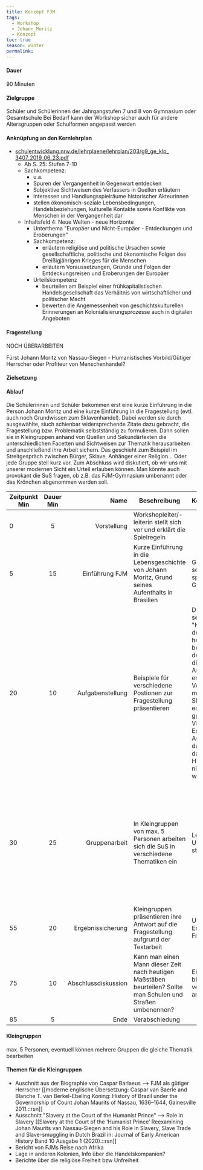```yaml
---
title: Konzept FJM
tags:
  - Workshop
  - Johann_Moritz
  - Konzept
toc: true
season: winter
permalink:
---
```

#### Dauer
90 Minuten 

#### Zielgruppe
Schüler und Schülerinnen der Jahrgangstufen 7 und 8 von Gymnasium oder Gesamtschule
Bei Bedarf kann der Workshop sicher auch für andere Altersgruppen oder Schulformen angepasst werden

#### Anknüpfung an den Kernlehrplan 
- [schulentwicklung.nrw.de/lehrplaene/lehrplan/203/g9\_ge\_klp\_ 3407\_2019\_06\_23.pdf](https://www.schulentwicklung.nrw.de/lehrplaene/lehrplan/203/g9_ge_klp_%203407_2019_06_23.pdf)
	- Ab S. 25: Stufen 7-10 
	- Sachkompetenz:
		- u.a.
		- Spuren der Vergangenheit in Gegenwart entdecken 
		- Subjektive Sichtweisen des Verfassers in Quellen erläutern 
		- Interessen und Handlungsspielräume historischer Akteurinnen 
		- stellen ökonomisch-soziale Lebensbedingungen, Handelsbeziehungen, kulturelle Kontakte sowie Konflikte von Menschen in der Vergangenheit dar
	- Inhaltsfeld 4: Neue Welten - neue Horizonte
		- Unterthema "Europäer und Nicht-Europäer - Entdeckungen und Eroberungen"
		- Sachkompetenz:
			- erläutern religiöse und politische Ursachen sowie gesellschaftliche, politische und ökonomische Folgen des Dreißigjährigen Krieges für die Menschen
			- erläutern Voraussetzungen, Gründe und Folgen der Entdeckungsreisen und Eroberungen der Europäer 
		- Urteilskompetenz
			- beurteilen am Beispiel einer frühkapitalistischen Handelsgesellschaft das Verhältnis von wirtschaftlicher und politischer Macht 
			- bewerten die Angemessenheit von geschichtskulturellen Erinnerungen an Kolonialisierungsprozesse auch in digitalen Angeboten


#### Fragestellung 

NOCH ÜBERARBEITEN 

Fürst Johann Moritz von Nassau-Siegen - Humanistisches Vorbild/Gütiger Herrscher oder Profiteur von Menschenhandel?

#### Zielsetzung
#### Ablauf 

Die Schülerinnen und Schüler bekommen erst eine kurze Einführung in die Person Johann Moritz und eine kurze Einführung in die Fragestellung (evtl. auch noch Grundwissen zum Sklavenhandel). Dabei werden sie durch ausgewählte, siuch schienbar widersprechende Zitate dazu gebracht, die Fragestellung bzw. Problematik selbstständig zu formulieren. Dann sollen sie in Kleingruppen anhand von Quellen und Sekundärtexten die unterschiedlichen Facetten und Sichtweisen zur Thematik herausarbeiten und anschließend ihre Arbeit sichern. Das geschieht zum Beispiel im Streitgespräch zwischen Bürger, Sklave, Anhänger einer Religion... Oder jede Gruppe stell kurz vor. 
Zum Abschluss wird diskutiert, ob wir uns mit unserer modernen Sicht ein Urteil erlauben können. Man könnte auch provokant die SuS fragen, ob z.B. das FJM-Gymnasium umbenannt oder das Krönchen abgenommen werden soll. 


| Zeitpunkt Min | Dauer Min |                Name | Beschreibung                                                                                                   | Kompetenz/Zweck                                                                                                                                                                                                                                                                                                                                               | Ort                        | Medien                                                                                                                                                                                                                         |
| ------------- | :-------: | ------------------: | -------------------------------------------------------------------------------------------------------------- | ------------------------------------------------------------------------------------------------------------------------------------------------------------------------------------------------------------------------------------------------------------------------------------------------------------------------------------------------------------- | -------------------------- | ------------------------------------------------------------------------------------------------------------------------------------------------------------------------------------------------------------------------------ |
| 0             |     5     |         Vorstellung | Workshopleiter/-leiterin stellt sich vor und erklärt die Spielregeln                                           |                                                                                                                                                                                                                                                                                                                                                               | Ideenwerkstatt             | Vortrag                                                                                                                                                                                                                        |
| 5             |    15     |      Einführung FJM | Kurze Einführung in die Lebensgeschichte von Johann Moritz, Grund seines Aufenthalts in Brasilien              | Grundlage schaffen für die spätere Gruppenarbeit                                                                                                                                                                                                                                                                                                              | Ausstellung                | Exponate des Museums, Vortrag                                                                                                                                                                                                  |
| 20            |    10     |    Aufgabenstellung | Beispiele für verschiedene Postionen zur Fragestellung präsentieren                                            | Die SuS sollen selbstständig den "Konflikt" zwischen den Meinungen herausarbeiten und benennen, aus denen sich dann die Aufgabenstellung ergibt. Je nach Vorwissen der SuS muss noch der Sklavenhandel erläutert werden, ggf. über ein Video. WICHTIG: Es muss die Ausgangslage dargestellt werden, dass viele andere Herrscher eben nicht so tolerant waren. | Ideenwerkstatt             | PowerPoint (wenn vorhanden). Im Idealfall: Kurzes Video zeigen (z.B. Sklaverei), um möglichst viele verschiedene Medien im Einsatz zu haben                                                                                    |
| 30            |    25     |       Gruppenarbeit | In Kleingruppen von max. 5 Personen arbeiten sich die SuS in verschiedene Thematiken ein                       | Lesekompetenz, Urteilskompetenz stärken                                                                                                                                                                                                                                                                                                                       | Ideenwerkstatt und Vorraum | Texte als Ausdruck, evtl. müssen Schreibmaterialen gestellt werden. Außerdem ggf. Bilder o.ä. einlaminiert zur Verfügung stellen. Im Idealfall bleibt die Fragestellung per PowerPoint oder Whiteboard die ganze Zeit präsent. |
| 55            |    20     |   Ergebnissicherung | Kleingruppen präsentieren ihre Antwort auf die Fragestellung aufgrund der Textarbeit                           | Urteilskompetenz, Erarbeiten einer Fragestellung                                                                                                                                                                                                                                                                                                              | Ideenwerkstatt             | Whiteboard?                                                                                                                                                                                                                    |
| 75            |    10     | Abschlussdiskussion | Kann man einen Mann dieser Zeit nach heutigen Maßstäben beurteilen? Sollte man Schulen und Straßen umbenennen? | Eigene Meinung bilden und vertreten, argumentieren                                                                                                                                                                                                                                                                                                            | Ideenwerkstatt             | -                                                                                                                                                                                                                              |
| 85            |     5     |                Ende | Verabschiedung                                                                                                 |                                                                                                                                                                                                                                                                                                                                                               |                            |                                                                                                                                                                                                                                |

#### Kleingruppen
max. 5 Personen, eventuell können mehrere Gruppen die gleiche Thematik bearbeiten 

#### Themen für die Kleingruppen 

- Auschnitt aus der Biographie von Caspar Barlaeus --> FJM als gütiger Herrscher [[moderne englische Übersetzung: Caspar van Baerle and Blanche T. van Berkel-Ebeling Koning: History of Brazil under the Governorship of Count Johan Maurits of Nassau, 1636–1644, Gainesville 2011.::rsn]]
- Ausschnitt "Slavery at the Court of the Humanist Prince" --> Role in Slavery [[Slavery at the Court of the ‘Humanist Prince’ Reexamining Johan Maurits van Nassau-Siegen and his Role in Slavery, Slave Trade and Slave-smuggling in Dutch Brazil in: Journal of Early American History Band 10 Ausgabe 1 (2020).::rsn]]
- Bericht von FJMs Reise nach Afrika
- Lage in anderen Kolonien, Info über die Handelskompanien?
- Berichte über die religiöse Freiheit bzw Unfreiheit